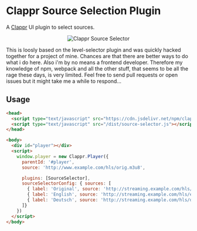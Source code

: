 # Clappr Source Selection Plugin
A [Clappr](https://github.com/clappr/clappr) UI plugin to select sources.

<p align="center">
  <img src="https://raw.githubusercontent.com/spreadspace/clappr-source-selector/master/images/example.png" alt="Clappr Source Selector"/>
</p>

This is loosly based on the level-selector plugin and was quickly hacked together for a project of mine. Chances are that there are better ways to do what i do here. Also i'm by no means a frontend developer. Therefore my knowledge of npm, webpack and all the other stuff, that seems to be all the rage these days, is very limited. Feel free to send pull requests or open issues but it might take me a while to respond...

## Usage

```html
<head>
  <script type="text/javascript" src="https://cdn.jsdelivr.net/npm/clappr/dist/clappr.min.js"></script>
  <script type="text/javascript" src="/dist/source-selector.js"></script>
</head>

<body>
  <div id="player"></div>
  <script>
    window.player = new Clappr.Player({
      parentId: '#player',
      source: 'http://www.example.com/hls/orig.m3u8',

      plugins: [SourceSelector],
      sourceSelectorConfig: { sources: [
        { label: 'Original', source: 'http://streaming.example.com/hls/orig.m3u8' },
        { label: 'English', source: 'http://streaming.example.com/hls/en.m3u8' },
        { label: 'Deutsch', source: 'http://streaming.example.com/hls/dt.m3u8' }
      ]}
    })
  </script>
</body>
```
